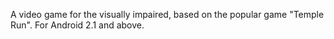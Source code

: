A video game for the visually impaired, based on the popular game "Temple Run". For Android 2.1 and above.
